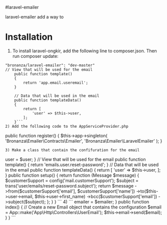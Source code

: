#laravel-emailer

laravel-emailer add a way to 

# Installation 
1) To install laravel-ongkir, add the following line to composer.json. Then run composer update:
```
"bronanza/laravel-emailer": "dev-master"
// View that will be used for the email
    public function template()
    {
        return 'app.email.useremail';
    }

    // Data that will be used in the email
    public function templateData()
    {
        return [
            'user' => $this->user,
        ];
    }```
2) Add the following code to the AppServiceProvider.php

```
public function register()
{
    $this->app->singleton(
        'Bronanza\Emailer\Contracts\Emailer',
        'Bronanza\Emailer\LaravelEmailer'
    );
}
```
3) Make a class that contain the confifuration for the email

```
<?php

use Tests\Models\User;
use Tests\Emails\
use Illuminate\Mail\Message;

class ResetPasswordEmail implements Email
{
    protected $user;
    
    public function __construct(User $user)
    {
        $this->user = $user;
    }
    
    // View that will be used for the email
    public function template()
    {
        return 'emails.user.reset-password';
    }
    
    // Data that will be used in the email
    public function templateData()
    {
        return [
            'user' => $this->user,
        ];
    }

    public function setup()
    {
        return function (Message $message) {
            $customerSupport = config('mail.customerSupport');
            $subject = trans('user/emails/reset-password.subject');

            return $message
                ->from($customerSupport['email'], $customerSupport['name'])
                ->to($this->user->email, $this->user->first_name)
                ->bcc($customerSupport['email'])
                ->subject($subject);
        };
    }
}
```

4) 

```
<?php

namespace App\Http\Controllers;

use App;
use App\User;
use App\Http\Controllers\Controller;
use Bronanza\Emailer\Contracts\Emailer;
use App\Http\Http\Controller\UserEmail;

class SendEmail
{

    protected $emailer;
    /** 
    *    instantite the emailer interface
    **/
    public function __construct(Emailer $emailer)
    {
        $this->emailer = $emailer;
    }


    public function index()
    {
        // Create a new Email object that contains the configuration
        $email = App::make('App\Http\Controllers\UserEmail');

        $this->email->send($email);
    }
}
```
